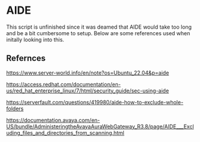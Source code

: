 # AIDE

This script is unfinished since it was deamed that AIDE would take too long and be a bit cumbersome to setup. Below are some references used when initally looking into this.

## Refernces

https://www.server-world.info/en/note?os=Ubuntu_22.04&p=aide

https://access.redhat.com/documentation/en-us/red_hat_enterprise_linux/7/html/security_guide/sec-using-aide

https://serverfault.com/questions/419980/aide-how-to-exclude-whole-folders

https://documentation.avaya.com/en-US/bundle/AdministeringtheAvayaAuraWebGateway_R3.8/page/AIDE___Excluding_files_and_directories_from_scanning.html